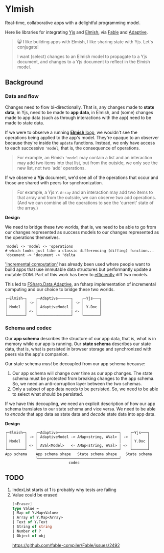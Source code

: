 # Ylmish

Real-time, collaborative apps with a delightful programming model.

Here lie libraries for integrating [Yjs](https://github.com/yjs/yjs) and [Elmish](https://github.com/elmish/elmish), via [Fable](https://github.com/fable-compiler/fable) and [Adaptive](https://github.com/fsprojects/FSharp.Data.Adaptive).

> 😸 I like building apps with Elmish, I like sharing state with Yjs. Let's conjugate!
> 
> I want (select) changes to an Elmish model to propagate to a Yjs document, and changes to a Yjs document to reflect in the Elmish model.


## Background

### Data and flow

Changes need to flow bi-directionally. That is, any changes made to **state data**, in Yjs, need to be made to **app data**, in Elmish, and (some) changes made to app data (such as through interactions with the app) need to be made to state data.

If we were to observe a running [**Elmish** loop](https://elmish.github.io/elmish/#dispatch-loop), we wouldn't see the operations being applied to the app's model. They're opaque to an observer because they're inside the `update` functions. Instead, we only have access to each successive `'model`, that is, the consequence of operations.

> For example, an Elmish `'model` may contain a list and an interaction may add two items into that list, but from the outside, we only see the new list, not two 'add' operations.

If we observe a **Yjs** document, we'd see all of the operations that occur and those are shared with peers for synchronization.

> For example, a Yjs `Y.Array` and an interaction may add two items to that array and from the outside, we can observe two add operations. (And we can combine all the operations to see the 'current' state of the array.)

**Design**

We need to bridge these two worlds, that is, we need to be able to go from our changes represented as success models to our changes represented as the operations themselves.

```
'model -> 'model -> 'operations
# which looks just like a classic differencing (diffing) function...
'document -> 'document -> 'delta
```

['Incremental computation'](https://github.com/fsprojects/Fabulous/issues/258#issue-391515540) has already been used where people want to build apps that use immutable data structures but performantly update a mutable DOM. Part of this work has been to [efficiently](https://github.com/fsharp/fslang-suggestions/issues/768) diff two models.

This led to [FSharp.Data.Adaptive](https://github.com/fsprojects/FSharp.Data.Adaptive), an fsharp implementation of incremental computing and our choice to bridge these two worlds.

```
┌─Elmish─┐    ┌─Adaptive──────┐    ┌─Yjs───┐
│        │ -> │               │ -> │       │
│ Model  │    │ AdaptiveModel │    │ Y.Doc │
│        │ <- │               | <- │       │
└────────┘    └───────────────┘    └───────┘
```

### Schema and codec

Our **app schema** describes the structure of our app data, that is, what is in memory while our app is running. Our **state schema** describes our state data, that is, what is persisted in browser storage and synchronized with peers via the app's companion.

Our state schema _must_ be decoupled from our app schema because:

1. Our app schema will change over time as our app changes. The state schema must be protected from breaking changes to the app schema.
   So, we need an anti-corruption layer between the two schemas.
1. Only a subset of app data needs to be persisted.
   So, we need to be able to select what should be persisted.

If we have this decoupling, we need an explicit description of how our app schema translates to our state schema and vice versa. We need to be able to _encode_ that app data as state data and _decode_ state data into app data.

**Design**

```
┌─Elmish─┐    ┌─Adaptive────────────────────────────┐    ┌─Yjs───┐
│        │ -> │ AdaptiveModel -> AMap<string, AVal> │ -> │       │
│ Model  │    │                                     │    │ Y.Doc │
│        │ <- │ AVal<Model>   <- AMap<string, AVal> | <- │       │
└────────┘    └─────────────────────────────────────┘    └───────┘
App schema    App schema shape   State schema shape    State schema
              └─────────────────────────────────────┘
                             codec
```

## TODO

1. IndexList starts at 1 is probably why tests are failing
1. Value could be erased
   ```fsharp
   [<Erase>]
   type Value =
   | Map of Y.Map<Value>
   | Array of Y.Map<Array>
   | Text of Y.Text
   | String of string
   | Number of ?
   | Object of obj
   ```
   https://github.com/fable-compiler/Fable/issues/2492
